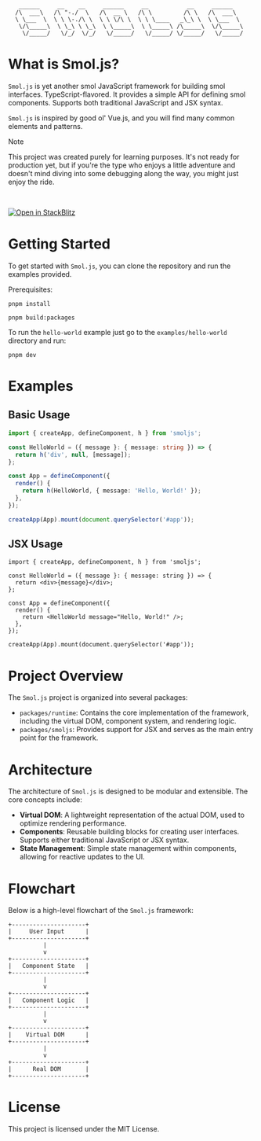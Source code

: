 ```

   ______     __    __     ______     __           __     ______    
  /\  ___\   /\ "-./  \   /\  __ \   /\ \         /\ \   /\  ___\   
  \ \___  \  \ \ \-./\ \  \ \ \/\ \  \ \ \____   _\_\ \  \ \___  \  
   \/\_____\  \ \_\ \ \_\  \ \_____\  \ \_____\ /\_____\  \/\_____\ 
    \/_____/   \/_/  \/_/   \/_____/   \/_____/ \/_____/   \/_____/ 

```

# What is Smol.js? 

`Smol.js` is yet another smol JavaScript framework for building smol interfaces. TypeScript-flavored.
It provides a simple API for defining smol components. Supports both traditional JavaScript and JSX syntax.

`Smol.js` is inspired by good ol' Vue.js, and you will find many common elements and patterns.

> [!NOTE]
> This project was created purely for learning purposes. It's not ready for production yet, but if you're the type who enjoys a little adventure and doesn't mind diving into some debugging along the way, you might just enjoy the ride.


<br />

[![Open in StackBlitz](https://developer.stackblitz.com/img/open_in_stackblitz.svg)](https://stackblitz.com/github/Razz21/smoljs/tree/develop?file=README.md&reload=true)

# Getting Started

To get started with `Smol.js`, you can clone the repository and run the examples provided.

Prerequisites:
```shell
pnpm install

pnpm build:packages
```

To run the `hello-world` example just go to the `examples/hello-world` directory and run:

```shell
pnpm dev
```

# Examples

## Basic Usage

```typescript
import { createApp, defineComponent, h } from 'smoljs';

const HelloWorld = ({ message }: { message: string }) => {
  return h('div', null, [message]);
};

const App = defineComponent({
  render() {
    return h(HelloWorld, { message: 'Hello, World!' });
  },
});

createApp(App).mount(document.querySelector('#app'));
```

## JSX Usage

```tsx
import { createApp, defineComponent, h } from 'smoljs';

const HelloWorld = ({ message }: { message: string }) => {
  return <div>{message}</div>;
};

const App = defineComponent({
  render() {
    return <HelloWorld message="Hello, World!" />;
  },
});

createApp(App).mount(document.querySelector('#app'));
```

# Project Overview

The `Smol.js` project is organized into several packages:

- `packages/runtime`: Contains the core implementation of the framework, including the virtual DOM, component system, and rendering logic.
- `packages/smoljs`: Provides support for JSX and serves as the main entry point for the framework.

# Architecture

The architecture of `Smol.js` is designed to be modular and extensible. The core concepts include:

- **Virtual DOM**: A lightweight representation of the actual DOM, used to optimize rendering performance.
- **Components**: Reusable building blocks for creating user interfaces. Supports either traditional JavaScript or JSX syntax.
- **State Management**: Simple state management within components, allowing for reactive updates to the UI.

# Flowchart

Below is a high-level flowchart of the `Smol.js` framework:

```plaintext
+---------------------+
|     User Input      |
+---------------------+
          |
          v
+---------------------+
|   Component State   |
+---------------------+
          |
          v
+---------------------+
|   Component Logic   |
+---------------------+
          |
          v
+---------------------+
|    Virtual DOM      |
+---------------------+
          |
          v
+---------------------+
|      Real DOM       |
+---------------------+
```

# License

This project is licensed under the MIT License.